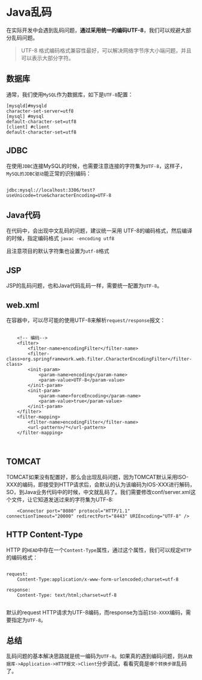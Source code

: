 # Java乱码

在实际开发中会遇到乱码问题，**通过采用统一的编码UTF-8**，我们可以规避大部分乱码问题。

> UTF-8 格式编码格式兼容性最好，可以解决网络字节序大小端问题，并且可以表示大部分字符。

## 数据库

通常，我们使用`MySQL`作为数据库，如下是`UTF-8`配置：

```
[mysqld]#mysqld
character-set-server=utf8 
[mysql] #mysql
default-character-set=utf8
[client] #client
default-character-set=utf8
```

## JDBC

在使用`JDBC`连接MySQL的时候，也需要注意连接的字符集为`UTF-8`，这样子，`MySQL的JDBC驱动`能正常的识别编码：

```

jdbc:mysql://localhost:3306/test?useUnicode=true&characterEncoding=UTF-8

```

## Java代码

在代码中，会出现中文乱码的问题，建议统一采用 UTF-8的编码格式，然后编译的时候，指定编码格式 `javac -encoding utf8`

且注意项目的默认字符集也设置为`utf-8`格式

## JSP

JSP的乱码问题，也和Java代码乱码一样，需要统一配置为`UTF-8`。

## web.xml

在容器中，可以尽可能的使用UTF-8来解析`request/response`报文：

```

    <!-- 编码-->
    <filter>
        <filter-name>encodingFilter</filter-name>
        <filter-class>org.springframework.web.filter.CharacterEncodingFilter</filter-class>
        <init-param>
            <param-name>encoding</param-name>
            <param-value>UTF-8</param-value>
        </init-param>
        <init-param>
            <param-name>forceEncoding</param-name>
            <param-value>true</param-value>
        </init-param>
    </filter>
    <filter-mapping>
        <filter-name>encodingFilter</filter-name>
        <url-pattern>/*</url-pattern>
    </filter-mapping>
    
    
```

## TOMCAT 

TOMCAT如果没有配置好，那么会出现乱码问题，因为TOMCAT默认采用ISO-XXX的编码，即接受到HTTP请求后，会默认的认为该编码为IOS-XXX进行解码，
SO，到Java业务代码中的时候，中文就乱码了。我们需要修改conf/server.xml这个文件，让它知道发送过来的字符集为UTF-8:

```
    <Connector port="8080" protocol="HTTP/1.1" connectionTimeout="20000" redirectPort="8443" URIEncoding="UTF-8" />
```

## HTTP Content-Type

HTTP 的`HEAD`中存在一个`Content-Type`属性，通过这个属性，我们可以规定`HTTP`的编码格式：

```

request:
    Content-Type:application/x-www-form-urlencoded;charset=utf-8
    
response:
    Content-Type: text/html;charset=utf-8
    
```

默认的request HTTP请求为UTF-8编码，而response为当前`ISO-XXXX`编码，需要指定为`UTF-8`。


## 总结

乱码问题的基本解决思路就是统一编码为`UTF-8`。如果真的遇到编码问题，则从`数据库->Application->HTTP报文->Client`分步调试，看看究竟是`哪个转换步骤`乱码了。

